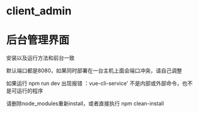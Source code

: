 # client_admin
# 后台管理界面


安装以及运行方法和前台一致

默认端口都是8080，如果同时部署在一台主机上面会端口冲突，请自己调整

如果运行 npm run dev 出现报错 ：vue-cli-service' 不是内部或外部命令，也不是可运行的程序

请删除node_modules重新install，或者直接执行 npm clean-install
